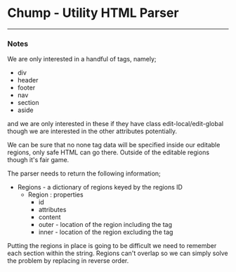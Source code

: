 # Chump - Utility HTML Parser


---

### Notes

We are only interested in a handful of tags, namely;
- div
- header
- footer
- nav
- section
- aside

and we are only interested in these if they have class edit-local/edit-global
though we are interested in the other attributes potentially.

We can be sure that no none tag data will be specified inside our editable 
regions, only safe HTML can go there. Outside of the editable regions though 
it's fair game.

The parser needs to return the following information;

- Regions - a dictionary of regions keyed by the regions ID
	- Region
		: properties
		- id
		- attributes
		- content
		- outer - location of the region including the tag
		- inner - location of the region excluding the tag

Putting the regions in place is going to be difficult we need to remember each
section within the string. Regions can't overlap so we can simply solve the 
problem by replacing in reverse order.
